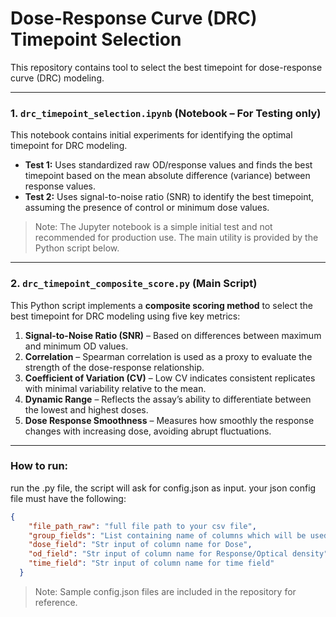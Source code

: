# Dose-Response Curve (DRC) Timepoint Selection
This repository contains tool to select the best timepoint for dose-response curve (DRC) modeling.  

---

### 1. `drc_timepoint_selection.ipynb` (Notebook – For Testing only)
This notebook contains initial experiments for identifying the optimal timepoint for DRC modeling.  
- **Test 1:** Uses standardized raw OD/response values and finds the best timepoint based on the mean absolute difference (variance) between response values.  
- **Test 2:** Uses signal-to-noise ratio (SNR) to identify the best timepoint, assuming the presence of control or minimum dose values.  

> Note: The Jupyter notebook is a simple initial test and not recommended for production use.
> The main utility is provided by the Python script below.

---

### 2. `drc_timepoint_composite_score.py` (Main Script)
This Python script implements a **composite scoring method** to select the best timepoint for DRC modeling using five key metrics:

1. **Signal-to-Noise Ratio (SNR)** – Based on differences between maximum and minimum OD values.  
2. **Correlation** – Spearman correlation is used as a proxy to evaluate the strength of the dose-response relationship.  
3. **Coefficient of Variation (CV)** – Low CV indicates consistent replicates with minimal variability relative to the mean.  
4. **Dynamic Range** – Reflects the assay’s ability to differentiate between the lowest and highest doses.  
5. **Dose Response Smoothness** – Measures how smoothly the response changes with increasing dose, avoiding abrupt fluctuations.

---

### How to run:
run the .py file, the script will ask for config.json as input. your json config file must have the following:
```json
{
    "file_path_raw": "full file path to your csv file",
    "group_fields": "List containing name of columns which will be used for grouping",
    "dose_field": "Str input of column name for Dose",
    "od_field": "Str input of column name for Response/Optical density",
    "time_field": "Str input of column name for time field"
  }
```

> Note: Sample config.json files are included in the repository for reference.